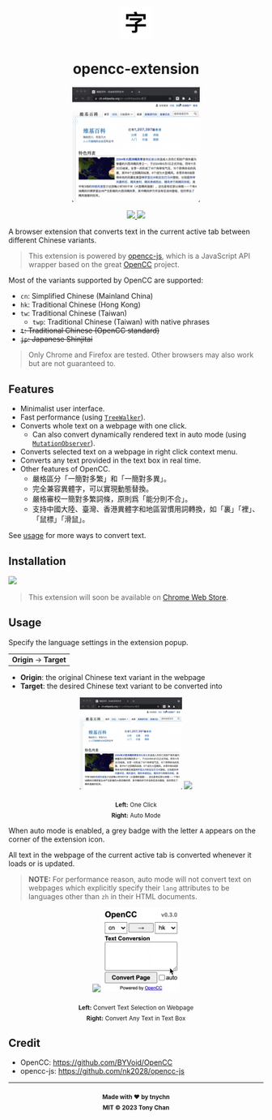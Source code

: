 <p align="center">
  <img src="./icon.png" width="64px" />
</p>

<h1 align="center">opencc-extension</h1>

<p align="center"><img src="./demo.gif" width="50%" /></p>

<p align="center">
  <a href="#installation">
    <img src="https://img.shields.io/badge/Chrome-black.svg?&style=for-the-badge&logo=google-chrome" />
  </a>
  <a href="https://addons.mozilla.org/firefox/addon/opencc">
    <img src="https://img.shields.io/badge/Firefox-202340.svg?&style=for-the-badge&logo=firefox-browser" />
  </a>
</p>

A browser extension that converts text in the current active tab between different Chinese variants.

> This extension is powered by [opencc-js](https://github.com/nk2028/opencc-js),
> which is a JavaScript API wrapper based on the great [OpenCC](https://github.com/BYVoid/OpenCC) project.

Most of the variants supported by OpenCC are supported:

- `cn`: Simplified Chinese (Mainland China)
- `hk`: Traditional Chinese (Hong Kong)
- `tw`: Traditional Chinese (Taiwan)
  - `twp`: Traditional Chinese (Taiwan) with native phrases
- ~~`t`: Traditional Chinese (OpenCC standard)~~
- ~~`jp`: Japanese Shinjitai~~

> Only Chrome and Firefox are tested.
> Other browsers may also work but are not guaranteed to.

## Features

- Minimalist user interface.
- Fast performance (using [`TreeWalker`](https://developer.mozilla.org/en-US/docs/Web/API/TreeWalker)).
- Converts whole text on a webpage with one click.
  - Can also convert dynamically rendered text in auto mode
    (using [`MutationObserver`](https://developer.mozilla.org/en-US/docs/Web/API/MutationObserver)).
- Converts selected text on a webpage in right click context menu.
- Converts any text provided in the text box in real time.
- Other features of OpenCC.
  - 嚴格區分「一簡對多繁」和「一簡對多異」。
  - 完全兼容異體字，可以實現動態替換。
  - 嚴格審校一簡對多繁詞條，原則爲「能分則不合」。
  - 支持中國大陸、臺灣、香港異體字和地區習慣用詞轉換，如「裏」「裡」、「鼠標」「滑鼠」。

See [usage](#usage) for more ways to convert text.

## Installation

<a href="https://addons.mozilla.org/firefox/addon/opencc">
  <img src="https://user-images.githubusercontent.com/585534/107280546-7b9b2a00-6a26-11eb-8f9f-f95932f4bfec.png" />
</a>

> This extension will soon be available on [Chrome Web Store](https://chrome.google.com/webstore).

## Usage

Specify the language settings in the extension popup.

<table><tr><td>
  <strong>Origin</strong> → <strong>Target</strong>
</td></tr></table>

- **Origin**: the original Chinese text variant in the webpage
- **Target**: the desired Chinese text variant to be converted into

<p align="center">
  <img src="./demo.gif" width="40%" />
  <img src="./auto.gif" width="40%" />
</p>

<p align="center">
  <sub><strong>Left:</strong> One Click</sub>
  <br>
  <sub><strong>Right:</strong> Auto Mode</sub>
</p>

When auto mode is enabled, a grey badge with the letter `A` appears on the corner of the extension icon.

All text in the webpage of the current active tab is converted whenever it loads or is updated.

> **NOTE:** For performance reason, auto mode will not convert text on webpages which
> explicitly specify their `lang` attributes to be languages other than `zh` in their HTML documents.

<p align="center">
  <img src="./select.gif" width="40%" />
  <img src="./textbox.gif" width="30%" />
</p>

<p align="center">
  <sub><strong>Left:</strong> Convert Text Selection on Webpage</sub>
  <br>
  <sub><strong>Right:</strong> Convert Any Text in Text Box</sub>
</p>

## Credit

- OpenCC: https://github.com/BYVoid/OpenCC
- opencc-js: https://github.com/nk2028/opencc-js

---

<p align="center">
  <sub><strong>Made with ♥︎ by tnychn</strong></sub>
  <br>
  <sub><strong>MIT © 2023 Tony Chan</strong></sub>
</p>
